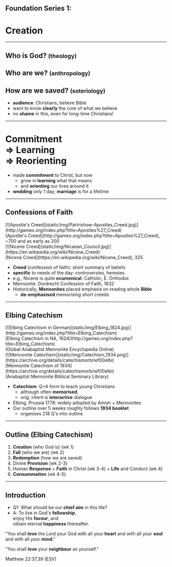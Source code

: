 <!-- .slide: data-background-image="https://sermons.seanho.com/img/bg/unsplash-IEHPDNk2-8w-matterhorn.jpg" -->
## Foundation Series 1:
# Creation

---
<!-- .slide: data-background="white" -->
## Who is **God**? <small>(theology)</small>
## Who are **we**? <small>(anthropology)</small>
## How are we **saved**? <small>(soteriology)</small>

>>>
+ **audience**: Christians, believe Bible
+ want to know **clearly** the core of what we believe
+ no **shame** in this, even for long-time Christians!

---
<!-- .slide: data-background-image="https://sermons.seanho.com/img/bg/unsplash-llWjwo200fo-wedding_hands.jpg" -->
# Commitment <br/> &rArr; Learning <br/> &rArr; Reorienting

>>>
+ made **commitment** to Christ, but now
  + grow in **learning** what that means
  + and **orienting** our lives around it
+ **wedding** only 1 day; **marriage** is for a lifetime

---
## Confessions of Faith
<div class="imgbox"><div>
[![Apostle's Creed](static/img/Partrishow-Apostles_Creed.jpg)](http://gameo.org/index.php?title=Apostles%27_Creed)
<!-- .element: style="max-height: 60%" -->
<div class="caption">
[Apostle's Creed](http://gameo.org/index.php?title=Apostles%27_Creed), ~700 and as early as 200
</div>
</div><div>
[![Nicene Creed](static/img/Nicaean_Council.jpg)](https://en.wikipedia.org/wiki/Nicene_Creed)
<!-- .element: style="max-height: 60%" -->
<div class="caption">
[Nicene Creed](https://en.wikipedia.org/wiki/Nicene_Creed), 325
</div>
</div></div>

>>>
+ **Creed** (confession of faith): short summary of beliefs
+ **specific** to needs of the day: controversies, heresies
+ e.g., Nicene is quite **ecumenical**: Catholic, E. Orthodox
+ Mennonite: Dordrecht Confession of Faith, 1632
+ Historically, **Mennonites** placed emphasis on reading whole **Bible**
  + **de-emphasised** memorising short creeds

---
## Elbing Catechism
<div class="imgbox"><div>
[![Elbing Catechism in German](static/img/Elbing_1824.jpg)](http://gameo.org/index.php?title=Elbing_Catechism)
<div class="caption">
[Elbing Catechism in NA, 1824](http://gameo.org/index.php?title=Elbing_Catechism) <br/>
(Global Anabaptist Mennonite Encyclopedia Online)
</div>
</div><div>
[![Mennonite Catechism](static/img/Catechism_1934.png)](https://archive.org/details/catechismorbrief00elbi)
<!-- .element: style="max-height: 60%" -->
<div class="caption">
[Mennonite Catechism of 1934](https://archive.org/details/catechismorbrief00elbi) <br/>
(Anabaptist Mennonite Biblical Seminary Library)
</div>
</div></div>

>>>
+ **Catechism**: Q+A form to teach young Christians
  + although often **memorised**,
  + orig. intent is **interactive** dialogue
+ Elbing, Prussia 1778: widely adopted by Amish + Mennonites
+ Our outline over 5 weeks roughly follows **1934 booklet**
  + organises 218 Q's into outline

---
<!-- .slide: data-background-image="https://sermons.seanho.com/img/bg/unsplash-c333d6YEhi0-bible.jpg" -->
## Outline (Elbing Catechism)
1. **Creation** (who God is) <span class="ref">(wk 1)</span>
1. **Fall** (who we are) <span class="ref">(wk 2)</span>
1. **Redemption** (how we are saved)
  1. Divine **Provision** <span class="ref">(wk 2-3)</span>
  1. Human **Response**
    + **Faith** in Christ <span class="ref">(wk 3-4)</span>
    + **Life** and Conduct <span class="ref">(wk 4)</span>
  1. **Consummation** <span class="ref">(wk 4-5)</span>

---
## Introduction
+ Q1: What should be our **chief aim** in this life?
+ A: To live in God's **fellowship**, <br/>
  enjoy His **favour**, and <br/>
  obtain eternal **happiness** thereafter.

"You shall **love** the Lord your God with all your **heart**
and with all your **soul** and with all your **mind**."

"You shall **love** your **neighbour** as yourself."

<div class="ref">
Matthew 22:37,39 (ESV)
</div>

